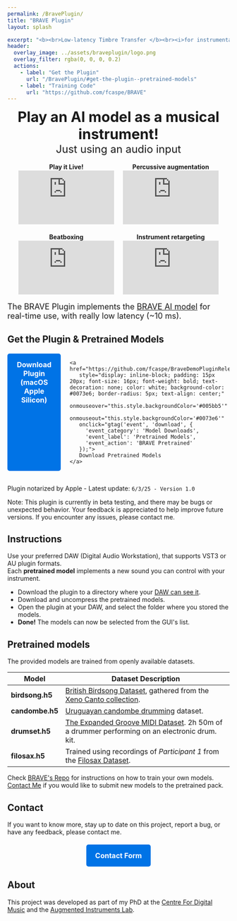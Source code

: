 ```yaml
---
permalink: /BravePlugin/
title: "BRAVE Plugin"
layout: splash

excerpt: "<b><br>Low-latency Timbre Transfer </b><br><i>for instrumental interaction</i>."
header:
  overlay_image: ../assets/braveplugin/logo.png
  overlay_filter: rgba(0, 0, 0, 0.2)
  actions:
    - label: "Get the Plugin"
      url: "/BravePlugin/#get-the-plugin--pretrained-models"
    - label: "Training Code"
      url: "https://github.com/fcaspe/BRAVE"
---
```


<script async src="https://www.googletagmanager.com/gtag/js?id=G-QW4Q5E6HGY"></script>
<script>
  window.dataLayer = window.dataLayer || [];
  function gtag(){dataLayer.push(arguments);}
  gtag('js', new Date());
  gtag('config', 'G-QW4Q5E6HGY');
</script>

<style>
.center {
  margin-left: auto;
  margin-right: auto;
  font-size: 140%;
}
.container {
    display: grid;
    grid-template-columns: repeat(2, 1fr); /* Always 2 columns on large screens */
    gap: 20px;
    max-width: 90%;
    margin: auto;
}
.video {
    text-align: center;
}
iframe {
    width: 100%;
    height: auto;
    aspect-ratio: 16 / 9; /* Maintain proper video ratio */
}

/* Stack into 1 column on smaller screens */
@media (max-width: 800px) {
    .container {
        grid-template-columns: 1fr;
    }
}
.download-container {
    display: flex;
    justify-content: center;
    gap: 20px;
    margin-top: 20px;
}
.download-button {
    display: inline-block;
    padding: 15px 20px;
    font-size: 16px;
    font-weight: bold;
    text-decoration: none;
    color: white;
    background-color: #0073e6;
    border-radius: 5px;
    text-align: center;
}
.download-button:hover {
    background-color: #005bb5;
}
</style>

<center><font size="+3"><b>Play an AI model as a musical instrument!<br></b></font></center>
<center><font size="+2">Just using an audio input<br></font></center>

<br>
<div class="container">
    <div class="video">
        <b>Play it Live!</b><br>
        <iframe src="https://www.youtube.com/embed/REJNKux2mzk" frameborder="0" allowfullscreen></iframe>
    </div>
    <div class="video">
        <b>Percussive augmentation</b><br>
        <iframe src="https://www.youtube.com/embed/CyBBOowaKqU" frameborder="0" allowfullscreen></iframe>
    </div>
    <div class="video">
        <b>Beatboxing</b><br>
        <iframe src="https://www.youtube.com/embed/J74Q5cVDZx4" frameborder="0" allowfullscreen></iframe>
    </div>
    <div class="video">
        <b>Instrument retargeting</b><br>
        <iframe src="https://www.youtube.com/embed/X9vOlyE8eRg" frameborder="0" allowfullscreen></iframe>
    </div>
</div>

<br>
<font size="+1">The BRAVE Plugin implements the <a href="/brave">BRAVE AI model</a> for real-time use, with really low latency (~10 ms).</font>


## Get the Plugin & Pretrained Models
<div class="download-container">
    <a href="https://github.com/fcaspe/BraveDemoPluginReleases/releases/download/v1.0.0/BraveDemoPlugin.zip" 
       style="display: inline-block; padding: 15px 20px; font-size: 16px; font-weight: bold; text-decoration: none; color: white; background-color: #0073e6; border-radius: 5px; text-align: center;"
       onmouseover="this.style.backgroundColor='#005bb5'" 
       onmouseout="this.style.backgroundColor='#0073e6'"
       onclick="gtag('event', 'download', {
         'event_category': 'Plugin Downloads', 
         'event_label': 'MacOS ARM64',
         'event_action': 'BravePlugin v1.0.0'
       });">
       Download Plugin (macOS Apple Silicon)</a>

    <a href="https://github.com/fcaspe/BraveDemoPluginReleases/releases/download/v1.0.0/pretrained.zip" 
       style="display: inline-block; padding: 15px 20px; font-size: 16px; font-weight: bold; text-decoration: none; color: white; background-color: #0073e6; border-radius: 5px; text-align: center;"
       onmouseover="this.style.backgroundColor='#005bb5'" 
       onmouseout="this.style.backgroundColor='#0073e6'"
       onclick="gtag('event', 'download', {
         'event_category': 'Model Downloads', 
         'event_label': 'Pretrained Models',
         'event_action': 'BRAVE Pretrained'
       });">
       Download Pretrained Models
    </a>
</div>

<br>Plugin notarized by Apple - Latest update: `6/3/25 - Version 1.0`

Note: This plugin is currently in beta testing, and there may be bugs or unexpected behavior. Your feedback is appreciated to help improve future versions. If you encounter any issues, please contact me.

## Instructions

Use your preferred DAW (Digital Audio Workstation), that supports VST3 or AU plugin formats.  
Each **pretrained model** implements a new sound you can control with your instrument.

 - Download the plugin to a directory where your <a href="https://higherhz.com/adding-a-new-vst-synth-plugin-to-reaper/">DAW can see it</a>.
 - Download and uncompress the pretrained models.
 - Open the plugin at your DAW, and select the folder where you stored the models.
 - **Done!** The models can now be selected from the GUI's list.

## Pretrained models

The provided models are trained from openly available datasets.


| Model         | Dataset Description |
|--------------|-----------------------------|
| **birdsong.h5** | [British Birdsong Dataset](https://www.kaggle.com/datasets/rtatman/british-birdsong-dataset), gathered from the [Xeno Canto collection](http://www.xeno-canto.org/). |
| **candombe.h5** | [Uruguayan candombe drumming](https://zenodo.org/records/6533068) dataset.|
| **drumset.h5**  | [The Expanded Groove MIDI Dataset](https://magenta.tensorflow.org/datasets/e-gmd). 2h 50m of a drummer performing on an electronic drum. kit. |
| **filosax.h5**  | Trained using recordings of *Participant 1* from the [Filosax Dataset](https://dave-foster.github.io/filosax/). |

Check [BRAVE's Repo](https://github.com/fcaspe/BRAVE) for instructions on how to train your own models. [Contact Me](https://docs.google.com/forms/d/1nB1DjQSS-S3RNT1TiE_z2SoBZPDdIY2svXx1yg-z2fY) if you would like to submit new models to the pretrained pack.

## Contact

If you want to know more, stay up to date on this project, report a bug, or have any feedback, please contact me.

<div style="display: flex; justify-content: center; margin-top: 20px;">
    <a href="https://docs.google.com/forms/d/1nB1DjQSS-S3RNT1TiE_z2SoBZPDdIY2svXx1yg-z2fY" 
       style="display: inline-block; padding: 15px 20px; font-size: 16px; font-weight: bold; text-decoration: none; color: white; background-color: #0073e6; border-radius: 5px; text-align: center;"
       onmouseover="this.style.backgroundColor='#005bb5'" 
       onmouseout="this.style.backgroundColor='#0073e6'">
       Contact Form
    </a>
</div>

## About

This project was developed as part of my PhD at the <a href="https://c4dm.eecs.qmul.ac.uk/">Centre For Digital Music</a> and the <a href="http://instrumentslab.org/index.html">Augmented Instruments Lab</a>.
